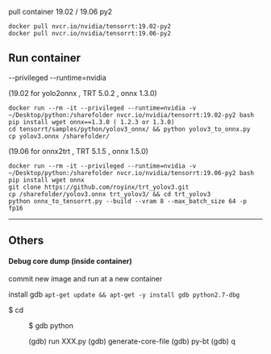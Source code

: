 pull container 19.02 / 19.06   py2 
 
``` shell
docker pull nvcr.io/nvidia/tensorrt:19.02-py2
docker pull nvcr.io/nvidia/tensorrt:19.06-py2
```


## Run container 

--privileged --runtime=nvidia 

(19.02 for yolo2onnx , TRT 5.0.2 ,  onnx 1.3.0)
```shell
docker run --rm -it --privileged --runtime=nvidia -v ~/Desktop/python:/sharefolder nvcr.io/nvidia/tensorrt:19.02-py2 bash
pip install wget onnx==1.3.0 ( 1.2.3 or 1.3.0)
cd tensorrt/samples/python/yolov3_onnx/ && python yolov3_to_onnx.py
cp yolov3.onnx /sharefolder/
```

(19.06 for onnx2trt , TRT 5.1.5 , onnx 1.5.0)
```shell
docker run --rm -it --privileged --runtime=nvidia -v ~/Desktop/python:/sharefolder nvcr.io/nvidia/tensorrt:19.06-py2 bash
pip install wget onnx
git clone https://github.com/royinx/trt_yolov3.git
cp /sharefolder/yolov3.onnx trt_yolov3/ && cd trt_yolov3
python onnx_to_tensorrt.py --build --vram 8 --max_batch_size 64 -p fp16
```

-------------------------------------------------


## Others 

#### Debug core dump (inside container)

commit new image and run at a new container 

install gdb  `apt-get update && apt-get -y install gdb python2.7-dbg`


$ cd <DIR>
$ gdb python

(gdb) run XXX.py
(gdb) generate-core-file
(gdb) py-bt
(gdb) q

